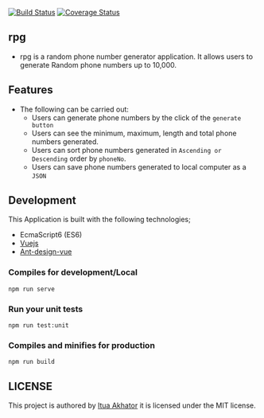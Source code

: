 [![Build Status](https://travis-ci.org/iakhator/rpg.svg?branch=master)](https://travis-ci.org/iakhator/rng)
[![Coverage Status](https://coveralls.io/repos/github/iakhator/rpg/badge.svg)](https://coveralls.io/github/iakhator/rpg)
## rpg

- rpg is a random phone number generator application. It allows users to generate Random phone numbers up to 10,000.

## Features

- The following can be carried out: 
  - Users can generate phone numbers by the click of the `generate button`
  - Users can see the minimum, maximum, length and total phone numbers generated.
  - Users can sort phone numbers generated in `Ascending or Descending` order by `phoneNo`.
  - Users can save phone numbers generated to local computer as a `JSON` 

## Development
This Application is built with the following technologies;

- EcmaScript6 (ES6)
- [Vuejs](https://vuejs.org)
- [Ant-design-vue](https://vuecomponent.github.io/ant-design-vue/docs/vue/introduce/)

### Compiles for development/Local
```
npm run serve
```

### Run your unit tests
```
npm run test:unit
```

### Compiles and minifies for production
```
npm run build
```

## LICENSE
 This project is authored by [Itua Akhator](https://github.com/iakhator) it is licensed under the MIT license.
